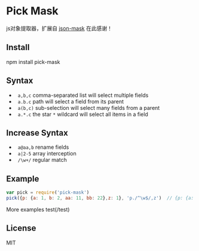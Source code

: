 # Pick Mask

js对象提取器，扩展自 [json-mask](https://github.com/nemtsov/json-mask) 在此感谢！

## Install

npm install pick-mask

## Syntax

- ` a,b,c` comma-separated list will select multiple fields
- ` a.b.c` path will select a field from its parent
- ` a(b,c)` sub-selection will select many fields from a parent
- ` a.*.c` the star `*` wildcard will select all items in a field

## Increase Syntax

- ` a@aa,b` rename fields
- ` a|2-5` array interception
- `	/\w+/` regular match

## Example

```js
var pick = require('pick-mask')
pick({p: {a: 1, b: 2, aa: 11, bb: 22},z: 1}, 'p./^\w$/,z')  // {p: {a: 1, b : 2}, z: 1}
```

More examples test(/test)

License
-------

MIT